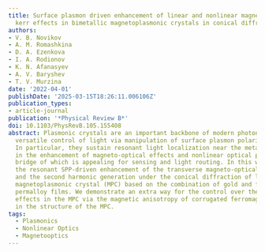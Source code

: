 ```yaml
---
title: Surface plasmon driven enhancement of linear and nonlinear magneto-optical
  kerr effects in bimetallic magnetoplasmonic crystals in conical diffraction
authors:
- V. B. Novikov
- A. M. Romashkina
- D. A. Ezenkova
- I. A. Rodionov
- K. N. Afanasyev
- A. V. Baryshev
- T. V. Murzina
date: '2022-04-01'
publishDate: '2025-03-15T18:26:11.006106Z'
publication_types:
- article-journal
publication: '*Physical Review B*'
doi: 10.1103/PhysRevB.105.155408
abstract: Plasmonic crystals are an important backbone of modern photonics offering
  versatile control of light via manipulation of surface plasmon polaritons (SPPs).
  In particular, they sustain resonant light localization near the metal surface resulting
  in the enhancement of magneto-optical effects and nonlinear optical phenomena, the
  bridge of which is appealing for sensing and light routing. In this work we investigate
  the resonant SPP-driven enhancement of the transverse magneto-optical Kerr effect
  and the second harmonic generation under the conical diffraction of light in a one-dimensional
  magnetoplasmonic crystal (MPC) based on the combination of gold and ferromagnetic
  permalloy films. We demonstrate an extra way for the control over the magneto-optical
  effects in the MPC via the magnetic anisotropy of corrugated ferromagnetic film
  in the structure of the MPC.
tags:
  - Plasmonics
  - Nonlinear Optics
  - Magnetooptics
---
```


